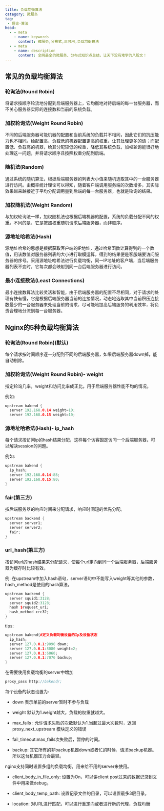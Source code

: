 ```yaml
---
title: 负载均衡算法
category: 微服务
tag:
 - 理论-算法
head:
  - - meta
    - name: keywords
      content: 微服务,分布式,高可用,负载均衡算法
  - - meta
    - name: description
      content: 全网最全的微服务、分布式知识点总结，让天下没有难学的八股文！
---
```




## 常见的负载均衡算法

### 轮询法(Round Robin)

将请求按顺序轮流地分配到后端服务器上，它均衡地对待后端的每一台服务器，而不关心服务器实际的连接数和当前的系统负载。

### 加权轮询法(Weight Round Robin)

不同的后端服务器可能机器的配置和当前系统的负载并不相同，因此它们的抗压能力也不相同。给配置高、负载低的机器配置更高的权重，让其处理更多的请；而配置低、负载高的机器，给其分配较低的权重，降低其系统负载，加权轮询能很好地处理这一问题，并将请求顺序且按照权重分配到后端。

### 随机法(Random)

通过系统的随机算法，根据后端服务器的列表大小值来随机选取其中的一台服务器进行访问。由概率统计理论可以得知，随着客户端调用服务端的次数增多，其实际效果越来越接近于平均分配调用量到后端的每一台服务器，也就是轮询的结果。

### 加权随机法(Weight Random)

与加权轮询法一样，加权随机法也根据后端机器的配置，系统的负载分配不同的权重。不同的是，它是按照权重随机请求后端服务器，而非顺序。

### 源地址哈希法(Hash)

源地址哈希的思想是根据获取客户端的IP地址，通过哈希函数计算得到的一个数值，用该数值对服务器列表的大小进行取模运算，得到的结果便是客服端要访问服务器的序号。采用源地址哈希法进行负载均衡，同一IP地址的客户端，当后端服务器列表不变时，它每次都会映射到同一台后端服务器进行访问。

### 最小连接数法(Least Connections)

最小连接数算法比较灵活和智能，由于后端服务器的配置不尽相同，对于请求的处理有快有慢，它是根据后端服务器当前的连接情况，动态地选取其中当前积压连接数最少的一台服务器来处理当前的请求，尽可能地提高后端服务的利用效率，将负责合理地分流到每一台服务器。

## Nginx的5种负载均衡算法

### 轮询法(Round Robin)(默认)

每个请求按时间顺序逐一分配到不同的后端服务器，如果后端服务器down掉，能自动剔除。

### 加权轮询法(Weight Round Robin)- weight

指定轮询几率，weight和访问比率成正比，用于后端服务器性能不均的情况。

例如:

```c++
upstream bakend {  
  server 192.168.0.14 weight=10;  
  server 192.168.0.15 weight=10;  
```

### 源地址哈希法(Hash)- ip_hash

每个请求按访问ip的hash结果分配，这样每个访客固定访问一个后端服务器，可以解决session的问题。

例如:

```c++
upstream bakend {  
  ip_hash;  
  server 192.168.0.14:88;  
  server 192.168.0.15:80;  
}
```



### fair(第三方)

按后端服务器的响应时间来分配请求，响应时间短的优先分配。

```c++
upstream backend {  
  server server1;  
  server server2;  
  fair;  
}
```



### url_hash(第三方)

按访问url的hash结果来分配请求，使每个url定向到同一个后端服务器，后端服务器为缓存时比较有效。

例: 在upstream中加入hash语句，server语句中不能写入weight等其他的参数，hash_method是使用的hash算法。

```c++
upstream backend {  
  server squid1:3128;  
  server squid2:3128;  
  hash $request_uri;  
  hash_method crc32;  
}
```



tips:

```c++
upstream bakend{#定义负载均衡设备的Ip及设备状态  
  ip_hash;  
  server 127.0.0.1:9090 down;  
  server 127.0.0.1:8080 weight=2;  
  server 127.0.0.1:6060;  
  server 127.0.0.1:7070 backup;  
}
```



在需要使用负载均衡的server中增加

```c++
proxy_pass http://bakend/;
```



每个设备的状态设置为:

- down 表示单前的server暂时不参与负载

- weight 默认为1.weight越大，负载的权重就越大。

- max_fails : 允许请求失败的次数默认为1.当超过最大次数时，返回proxy_next_upstream 模块定义的错误

- fail_timeout:max_fails次失败后，暂停的时间。

- backup: 其它所有的非backup机器down或者忙的时候，请求backup机器。所以这台机器压力会最轻。



nginx支持同时设置多组的负载均衡，用来给不用的server来使用。

- client_body_in_file_only: 设置为On，可以讲client post过来的数据记录到文件中用来做debug。

- client_body_temp_path: 设置记录文件的目录，可以设置最多3层目录。

- location: 对URL进行匹配，可以进行重定向或者进行新的代理，负载均衡

 

<!-- @include: @article-footer.snippet.md -->     